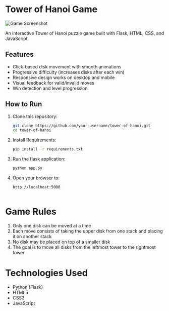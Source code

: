 # Tower of Hanoi Game

![Game Screenshot](screenshot.png) <!-- Add screenshot later -->

An interactive Tower of Hanoi puzzle game built with Flask, HTML, CSS, and JavaScript.

## Features

- Click-based disk movement with smooth animations
- Progressive difficulty (increases disks after each win)
- Responsive design works on desktop and mobile
- Visual feedback for valid/invalid moves
- Win detection and level progression

## How to Run

1. Clone this repository:
   ```bash
   git clone https://github.com/your-username/tower-of-hanoi.git
   cd tower-of-hanoi
2. Install Requirements:
   ```bash
   pip install -r requirements.txt

4. Run the flask application:
   ```bash
   python app.py

5. Open your browser to:
   ```text
   http://localhost:5000


# Game Rules

1. Only one disk can be moved at a time
2. Each move consists of taking the upper disk from one stack and placing it on another stack
3. No disk may be placed on top of a smaller disk
4. The goal is to move all disks from the leftmost tower to the rightmost tower

# Technologies Used

- Python (Flask)
- HTML5
- CSS3
- JavaScript
